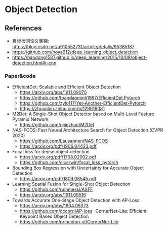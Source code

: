 # Object Detection

## References
- 目标检测论文集锦: https://blog.csdn.net/u010552731/article/details/95385187 
- https://github.com/hoya012/deep_learning_object_detection
- https://handong1587.github.io/deep_learning/2015/10/09/object-detection.html#r-cnn

### Paper&code
- EfficientDet: Scalable and Efficient Object Detection
  -  https://arxiv.org/abs/1911.09070
  -  https://github.com/toandaominh1997/EfficientDet.Pytorch
  -  https://github.com/zylo117/Yet-Another-EfficientDet-Pytorch
  -  https://zhuanlan.zhihu.com/p/129016081
- M2Det: A Single-Shot Object Detector based on Multi-Level Feature Pyramid Network
  - https://github.com/qijiezhao/M2Det   
- NAS-FCOS: Fast Neural Architecture Search for Object Detection (CVPR 2020) 
  - https://github.com/Lausannen/NAS-FCOS
  - https://arxiv.org/pdf/1906.04423.pdf
- Focal loss for dense object detection
  - https://arxiv.org/pdf/1708.02002.pdf 
  - https://github.com/clcarwin/focal_loss_pytorch
- Bounding Box Regression with Uncertainty for Accurate Object Detection
  - https://arxiv.org/pdf/1809.08545.pdf
- Learning Spatial Fusion for Single-Shot Object Detection
  - https://github.com/ruinmessi/ASFF
  - https://arxiv.org/abs/1911.09516
- Towards Accurate One-Stage Object Detection with AP-Loss
  - https://arxiv.org/abs/1904.06373
  - https://github.com/cccorn/AP-loss
-CornerNet-Lite: Efficient Keypoint Based Object Detection
  - https://github.com/princeton-vl/CornerNet-Lite 